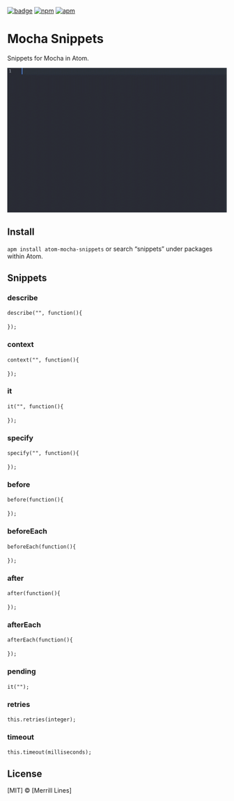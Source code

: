 [![badge][apm]][package]
[![npm](https://img.shields.io/npm/v/package.svg?style=flat-square)](https://www.npmjs.org/package/package)
[![apm](https://img.shields.io/apm/dm/package.svg?style=flat-square)](https://atom.io/packages/package)

# Mocha Snippets

Snippets for Mocha in Atom.

![](https://raw.githubusercontent.com/Linesmerrill/atom-mocha-snippets/master/images/usage.gif)

## Install
`apm install atom-mocha-snippets` or search “snippets” under packages within Atom.

## Snippets

### describe

```
describe("", function(){

});
```

### context

```
context("", function(){

});
```

### it

```
it("", function(){

});
```
### specify

```
specify("", function(){

});
```

### before

```
before(function(){

});
```

### beforeEach

```
beforeEach(function(){

});
```

### after

```
after(function(){

});
```

### afterEach

```
afterEach(function(){

});
```

### pending

```
it("");
```

### retries

```
this.retries(integer);
```

### timeout

```
this.timeout(milliseconds);
```

License
-------
[MIT] © [Merrill Lines]

[apm]:              https://img.shields.io/apm/v/atom-mocha-snippets.svg?style=flat-square
[package]:          https://atom.io/packages/atom-mocha-snippets
